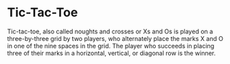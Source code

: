 # Tic-Tac-Toe
Tic-tac-toe, also called noughts and crosses or Xs and Os is played on a three-by-three grid by two players, who alternately place the marks X and O in one of the nine spaces in the grid. The player who succeeds in placing three of their marks in a horizontal, vertical, or diagonal row is the winner.
